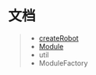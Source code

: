 # 文档

> - [createRobot](/cqnode/docs/createrobot)
> - [Module](/cqnode/docs/module)
> - util
> - ModuleFactory

